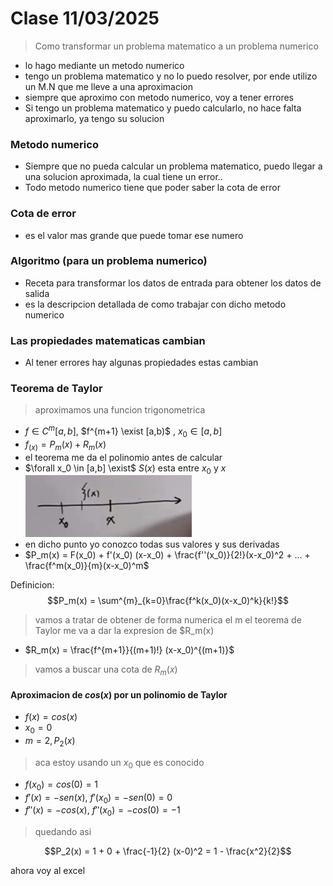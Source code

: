 # Clase 11/03/2025

> Como transformar un problema matematico a un problema numerico
- lo hago mediante un metodo numerico
- tengo un problema matematico y no lo puedo resolver, por ende utilizo un M.N que me lleve a una aproximacion
- siempre que aproximo con metodo numerico, voy a tener errores
- Si tengo un problema matematico y puedo calcularlo, no hace falta aproximarlo, ya tengo su solucion

### Metodo numerico
- Siempre que no pueda calcular un problema matematico, puedo llegar a una solucion aproximada, la cual tiene un error..
- Todo metodo numerico tiene que poder saber la cota de error

### Cota de error
- es el valor mas grande que puede tomar ese numero

### Algoritmo (para un problema numerico)
- Receta para transformar los datos de entrada para obtener los datos de salida
- es la descripcion detallada de como trabajar con dicho metodo numerico

### Las propiedades matematicas cambian
- Al tener errores hay algunas propiedades estas cambian

### Teorema de Taylor
> aproximamos una funcion trigonometrica

- $f \in C^m [a,b]$, $f^{m+1} \exist [a,b)$ , $x_0 \in [a,b]$
- $f_(x) = P_m(x) + R_m(x)$
- el teorema me da el polinomio antes de calcular
- $\forall x_0 \in [a,b] \exist$ $S(x)$ esta entre $x_0$ y $x$
![alt text](/IMAGENES/teorema%20de%20tylor.png)
- en dicho punto yo conozco todas sus valores y sus derivadas
- $P_m(x) = F(x_0) + f'(x_0) (x-x_0) + \frac{f''(x_0)}{2!}(x-x_0)^2 + ... + \frac{f^m(x_0)}{m}(x-x_0)^m$

Definicion:
$$P_m(x) = \sum^{m}_{k=0}\frac{f^k(x_0)(x-x_0)^k}{k!}$$

> vamos a tratar de obtener de forma numerica el m
> el teorema de Taylor me va a dar la expresion de $R_m(x)

- $R_m(x) = \frac{f^{m+1}}{(m+1)!} (x-x_0)^{(m+1)}$

> vamos a buscar una cota de $R_m(x)$

#### Aproximacion de $cos(x)$ por un polinomio de Taylor

- $f(x) = cos(x)$
- $x_0 = 0$
- $m=2, P_2(x)$

> aca estoy usando un $x_0$ que es conocido

- $f(x_0) = cos(0) = 1$
- $f'(x) = -sen(x)$, $f'(x_0) = -sen(0) = 0$
- $f''(x) = -cos(x)$, $f''(x_0) = -cos(0) = -1$

> quedando asi

$$P_2(x) = 1 + 0 + \frac{-1}{2} (x-0)^2 = 1 - \frac{x^2}{2}$$

ahora voy al excel